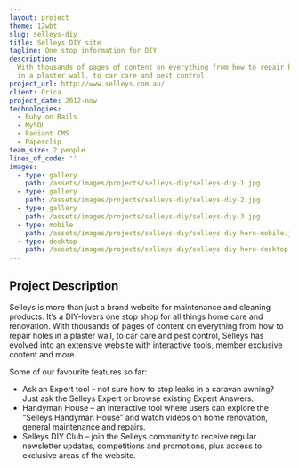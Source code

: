 ```yaml
---
layout: project
theme: 12wbt
slug: selleys-diy
title: Selleys DIY site
tagline: One stop information for DIY
description:
  With thousands of pages of content on everything from how to repair holes
  in a plaster wall, to car care and pest control
project_url: http://www.selleys.com.au/
client: Orica
project_date: 2012-now
technologies:
  - Ruby on Rails
  - MySQL
  - Radiant CMS
  - Paperclip
team_size: 2 people
lines_of_code: ''
images:
  - type: gallery
    path: /assets/images/projects/selleys-diy/selleys-diy-1.jpg
  - type: gallery
    path: /assets/images/projects/selleys-diy/selleys-diy-2.jpg
  - type: gallery
    path: /assets/images/projects/selleys-diy/selleys-diy-3.jpg
  - type: mobile
    path: /assets/images/projects/selleys-diy/selleys-diy-hero-mobile.jpg
  - type: desktop
    path: /assets/images/projects/selleys-diy/selleys-diy-hero-desktop.jpg
---
```


## Project Description

Selleys is more than just a brand website for maintenance and cleaning products. It’s a DIY-lovers one stop shop for all things home care and renovation. With thousands of pages of content on everything from how to repair holes in a plaster wall, to car care and pest control, Selleys has evolved into an extensive website with interactive tools, member exclusive content and more.

Some of our favourite features so far:

<ul>
<li>Ask an Expert tool – not sure how to stop leaks in a caravan awning? Just ask the Selleys Expert or browse existing Expert Answers.</li>
<li>Handyman House – an interactive tool where users can explore the “Selleys Handyman House” and watch videos on home renovation, general maintenance and repairs.</li>
<li>Selleys DIY Club – join the Selleys community to receive regular newsletter updates, competitions and promotions, plus access to exclusive areas of the website.</li>
</ul>

